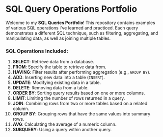 # **SQL Query Operations Portfolio**

Welcome to my **SQL Queries Portfolio**! This repository contains examples of various SQL operations I've learned and practiced. Each query demonstrates a different SQL technique, such as filtering, aggregating, and manipulating data, as well as joining multiple tables.

### **SQL Operations Included:**
1. **SELECT**: Retrieve data from a database.
2. **FROM**: Specify the table to retrieve data from.
3. **HAVING**: Filter results after performing aggregation (e.g., `GROUP BY`).
4. **ADD**: Inserting new data into a table (`INSERT`).
5. **UPDATE**: Modifying existing data in a table.
6. **DELETE**: Removing data from a table.
7. **ORDER BY**: Sorting query results based on one or more columns.
8. **LIMIT**: Limiting the number of rows returned in a query.
9. **JOIN**: Combining rows from two or more tables based on a related column.
10. **GROUP BY**: Grouping rows that have the same values into summary rows.
11. **AVG**: Calculating the average of a numeric column.
12. **SUBQUERY**: Using a query within another query.
